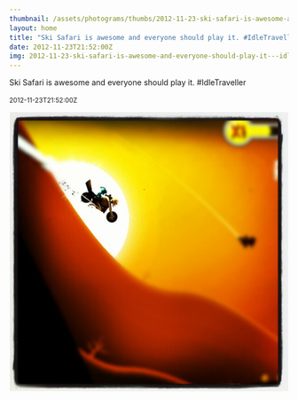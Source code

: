 ```yaml
---
thumbnail: /assets/photograms/thumbs/2012-11-23-ski-safari-is-awesome-and-everyone-should-play-it---idletraveller.png
layout: home
title: "Ski Safari is awesome and everyone should play it. #IdleTraveller"
date: 2012-11-23T21:52:00Z
img: 2012-11-23-ski-safari-is-awesome-and-everyone-should-play-it---idletraveller.jpg
---
```


Ski Safari is awesome and everyone should play it. #IdleTraveller

<small>2012-11-23T21:52:00Z</small>

![Ski Safari is awesome and everyone should play it. #IdleTraveller](/assets/photograms/original/2012-11-23-ski-safari-is-awesome-and-everyone-should-play-it---idletraveller.jpg)
